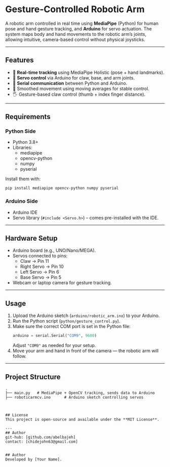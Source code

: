 # Gesture-Controlled Robotic Arm

A robotic arm controlled in real time using **MediaPipe** (Python) for human pose and hand gesture tracking, and **Arduino** for servo actuation. The system maps body and hand movements to the robotic arm’s joints, allowing intuitive, camera-based control without physical joysticks.

---

## Features
- 🎥 **Real-time tracking** using MediaPipe Holistic (pose + hand landmarks).  
- 🤖 **Servo control** via Arduino for claw, base, and arm joints.  
- 🔗 **Serial communication** between Python and Arduino.  
- 📏 Smoothed movement using moving averages for stable control.  
- 🖐 Gesture-based claw control (thumb + index finger distance).  

---

## Requirements

### Python Side
- Python 3.8+
- Libraries:
  - mediapipe
  - opencv-python
  - numpy
  - pyserial

Install them with:
```bash
pip install mediapipe opencv-python numpy pyserial
```

### Arduino Side
- Arduino IDE
- Servo library (`#include <Servo.h>`) – comes pre-installed with the IDE.

---

## Hardware Setup
- Arduino board (e.g., UNO/Nano/MEGA).  
- Servos connected to pins:
  - Claw → Pin 11  
  - Right Servo → Pin 10  
  - Left Servo → Pin 6  
  - Base Servo → Pin 5  
- Webcam or laptop camera for gesture tracking.  

---

## Usage

1. Upload the Arduino sketch (`arduino/robotic_arm.ino`) to your Arduino.  
2. Run the Python script (`python/gesture_control.py`).  
3. Make sure the correct COM port is set in the Python file:
   ```python
   arduino = serial.Serial("COM9", 9600)
   ```
   Adjust `"COM9"` as needed for your setup.  
4. Move your arm and hand in front of the camera — the robotic arm will follow.  

---

## Project Structure
```
.
├── main.py   # MediaPipe + OpenCV tracking, sends data to Arduino
├── roboticarmcv.ino      # Arduino sketch controlling servos



## License
This project is open-source and available under the **MIT License**.  

---
## Author
git-hub: [github.com/abelbajeh]
contact: [chidejohn63@gmail.com]


## Author
Developed by [Your Name].
